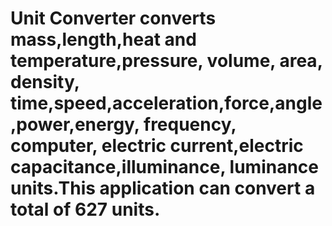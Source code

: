 Unit Converter converts mass,length,heat and temperature,pressure, volume, area, density, time,speed,acceleration,force,angle,power,energy, frequency, computer, electric current,electric capacitance,illuminance, luminance units.This application can convert a total of 627 units.
=============
